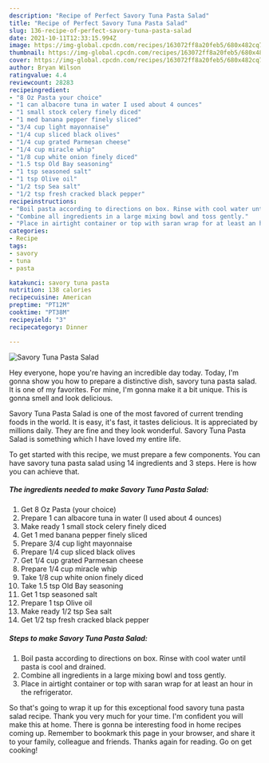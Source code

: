 ```yaml
---
description: "Recipe of Perfect Savory Tuna Pasta Salad"
title: "Recipe of Perfect Savory Tuna Pasta Salad"
slug: 136-recipe-of-perfect-savory-tuna-pasta-salad
date: 2021-10-11T12:33:15.994Z
image: https://img-global.cpcdn.com/recipes/163072ff8a20feb5/680x482cq70/savory-tuna-pasta-salad-recipe-main-photo.jpg
thumbnail: https://img-global.cpcdn.com/recipes/163072ff8a20feb5/680x482cq70/savory-tuna-pasta-salad-recipe-main-photo.jpg
cover: https://img-global.cpcdn.com/recipes/163072ff8a20feb5/680x482cq70/savory-tuna-pasta-salad-recipe-main-photo.jpg
author: Bryan Wilson
ratingvalue: 4.4
reviewcount: 28283
recipeingredient:
- "8 Oz Pasta your choice"
- "1 can albacore tuna in water I used about 4 ounces"
- "1 small stock celery finely diced"
- "1 med banana pepper finely sliced"
- "3/4 cup light mayonnaise"
- "1/4 cup sliced black olives"
- "1/4 cup grated Parmesan cheese"
- "1/4 cup miracle whip"
- "1/8 cup white onion finely diced"
- "1.5 tsp Old Bay seasoning"
- "1 tsp seasoned salt"
- "1 tsp Olive oil"
- "1/2 tsp Sea salt"
- "1/2 tsp fresh cracked black pepper"
recipeinstructions:
- "Boil pasta according to directions on box. Rinse with cool water until pasta is cool and drained."
- "Combine all ingredients in a large mixing bowl and toss gently."
- "Place in airtight container or top with saran wrap for at least an hour in the refrigerator."
categories:
- Recipe
tags:
- savory
- tuna
- pasta

katakunci: savory tuna pasta 
nutrition: 138 calories
recipecuisine: American
preptime: "PT12M"
cooktime: "PT38M"
recipeyield: "3"
recipecategory: Dinner

---
```



![Savory Tuna Pasta Salad](https://img-global.cpcdn.com/recipes/163072ff8a20feb5/680x482cq70/savory-tuna-pasta-salad-recipe-main-photo.jpg)

Hey everyone, hope you're having an incredible day today. Today, I'm gonna show you how to prepare a distinctive dish, savory tuna pasta salad. It is one of my favorites. For mine, I'm gonna make it a bit unique. This is gonna smell and look delicious.

Savory Tuna Pasta Salad is one of the most favored of current trending foods in the world. It is easy, it's fast, it tastes delicious. It is appreciated by millions daily. They are fine and they look wonderful. Savory Tuna Pasta Salad is something which I have loved my entire life.




To get started with this recipe, we must prepare a few components. You can have savory tuna pasta salad using 14 ingredients and 3 steps. Here is how you can achieve that.

<!--inarticleads1-->

##### The ingredients needed to make Savory Tuna Pasta Salad:

1. Get 8 Oz Pasta (your choice)
1. Prepare 1 can albacore tuna in water (I used about 4 ounces)
1. Make ready 1 small stock celery finely diced
1. Get 1 med banana pepper finely sliced
1. Prepare 3/4 cup light mayonnaise
1. Prepare 1/4 cup sliced black olives
1. Get 1/4 cup grated Parmesan cheese
1. Prepare 1/4 cup miracle whip
1. Take 1/8 cup white onion finely diced
1. Take 1.5 tsp Old Bay seasoning
1. Get 1 tsp seasoned salt
1. Prepare 1 tsp Olive oil
1. Make ready 1/2 tsp Sea salt
1. Get 1/2 tsp fresh cracked black pepper




<!--inarticleads2-->

##### Steps to make Savory Tuna Pasta Salad:

1. Boil pasta according to directions on box. Rinse with cool water until pasta is cool and drained.
1. Combine all ingredients in a large mixing bowl and toss gently.
1. Place in airtight container or top with saran wrap for at least an hour in the refrigerator.




So that's going to wrap it up for this exceptional food savory tuna pasta salad recipe. Thank you very much for your time. I'm confident you will make this at home. There is gonna be interesting food in home recipes coming up. Remember to bookmark this page in your browser, and share it to your family, colleague and friends. Thanks again for reading. Go on get cooking!
